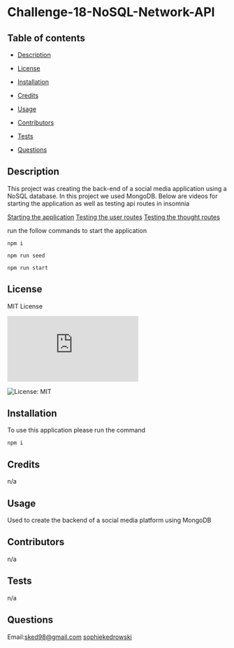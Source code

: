 # Challenge-18-NoSQL-Network-API

  ## Table of contents 

  - [Description](#description) 

  - [License](#license) 

  - [Installation](#installation) 

  - [Credits](#credits) 

  - [Usage](#usage) 

  - [Contributors](#contributors) 

  - [Tests](#tests) 

  - [Questions](#questions) 

  ## Description 
This project was creating the back-end of a social media application using a NoSQL database. In this project we used MongoDB. Below are videos for starting the application as well as testing api routes in insomnia

[Starting the application](https://youtu.be/Udp0Ewtl0eQ)
[Testing the user routes](https://youtu.be/mjkWq_aWCaM)
[Testing the thought routes](https://youtu.be/ys5sMI9Ig0A)

run the follow commands to start the application
 ```
 npm i
 ```
 ```
 npm run seed
 ```
 ```
 npm run start
 ```


  ## License 
 MIT License 

  ![License: MIT](https://www.mit.edu/~amini/LICENSE.md) 

  ![License: MIT](https://img.shields.io/badge/License-MIT-yellow.svg) 

  ## Installation 
To use this application please run the command
```
npm i
```

  ## Credits 
 n/a 

  ## Usage 
 Used to create the backend of a social media platform using MongoDB

  ## Contributors 
 n/a 

  ## Tests 
 n/a 

  ## Questions 
 Email:sked98@gmail.com 
 [sophiekedrowski](https://www.github.com/sophiekedrowski) 

